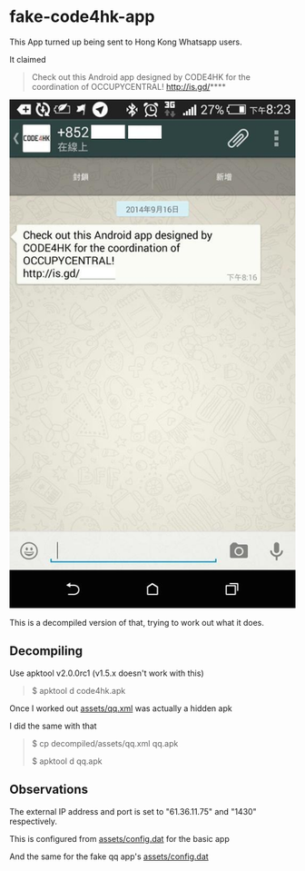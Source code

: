 fake-code4hk-app
================

This App turned up being sent to Hong Kong Whatsapp users.

It claimed

> Check out this Android app designed by
> CODE4HK for the coordination of
> OCCUPYCENTRAL!
> http://is.gd/****

![Original Screenshot](https://raw.githubusercontent.com/matthewrudy/fake-code4hk-app/master/assets/code4hk-fake-app.jpg)

This is a decompiled version of that,
trying to work out what it does.

Decompiling
-----------

Use apktool v2.0.0rc1 (v1.5.x doesn't work with this)

> $ apktool d code4hk.apk

Once I worked out [assets/qq.xml](https://github.com/matthewrudy/fake-code4hk-app/blob/master/decompiled/assets/qq.xml) was actually a hidden apk

I did the same with that

> $ cp decompiled/assets/qq.xml qq.apk
>
> $ apktool d qq.apk

Observations
------------

The external IP address and port is set to "61.36.11.75" and "1430" respectively.

This is configured from [assets/config.dat](https://github.com/matthewrudy/fake-code4hk-app/blob/master/decompiled/assets/config.dat) for the basic app

And the same for the fake qq app's [assets/config.dat](https://github.com/matthewrudy/fake-code4hk-app/blob/master/qq.xml-decompiled/assets/config.dat)
